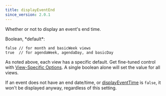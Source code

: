 ```yaml
---
title: displayEventEnd
since_version: 2.0.1
---
```


Whether or not to display an event's end time.

<div class='spec' markdown='1'>
Boolean, *default*:

```
false // for month and basicWeek views
true  // for agendaWeek, agendaDay, and basicDay
```
</div>

As noted above, each view has a specific default. Get fine-tuned control with [View-Specific Options](view-specific-options). A single boolean alone will set the value for all views.

If an event does not have an end date/time, or [displayEventTime](displayEventTime) is `false`, it won't be displayed anyway, regardless of this setting.

